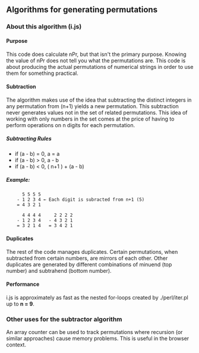 ## Algorithms for generating permutations


### About this algorithm (i.js)

#### Purpose

This code does calculate nPr, but that isn't the primary purpose. Knowing the value of nPr does not tell you what the permutations are. This code is about producing the actual permutations of numerical strings in order to use them for something practical.

#### Subtraction

The algorithm makes use of the idea that subtracting the distinct integers in any permutation from (n+1) yields a new permutation. This subtraction never generates values not in the set of related permutations. This idea of working with only numbers in the set comes at the price of having to perform operations on n digits for each permutation.

##### Subtracting Rules
* if (a - b) = 0, a = a
* if (a - b) > 0, a - b
* if (a - b) < 0, ( n+1 ) + (a - b)

##### Example:

```
	  5 5 5 5	
	- 1 2 3 4 ← Each digit is subracted from n+1 (5)
	= 4 3 2 1
	
	  4 4 4 4	  2 2 2 2
	- 1 2 3 4	- 4 3 2 1
	= 3 2 1 4	= 3 4 2 1
```

#### Duplicates

The rest of the code manages duplicates. Certain permutations, when subtracted from certain numbers, are mirrors of each other. Other duplicates are generated by different combinations of minuend (top number) and subtrahend (bottom number).



#### Performance

i.js is approximately as fast as the nested for-loops created by ./perl/iter.pl up to **n = 9**.

### Other uses for the subtractor algorithm

An array counter can be used to track permutations where recursion (or similar approaches) cause memory problems. This is useful in the browser context.